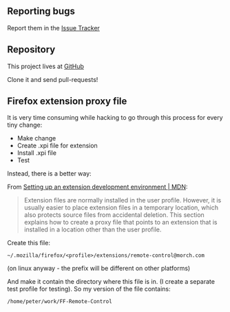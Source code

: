 ## Reporting bugs

Report them in the [Issue Tracker](https://github.com/pmorch/FF-Remote-Control/issues)

## Repository

This project lives at [GitHub](https://github.com/pmorch/FF-Remote-Control)

Clone it and send pull-requests!

## Firefox extension proxy file

It is very time consuming while hacking to go through this process for every tiny change:

* Make change
* Create .xpi file for extension
* Install .xpi file
* Test

Instead, there is a better way:

From [Setting up an extension development environment | MDN](https://developer.mozilla.org/en-US/docs/Setting_up_extension_development_environment#Firefox_extension_proxy_file):

> Extension files are normally installed in the user profile. However, it is
> usually easier to place extension files in a temporary location, which also
> protects source files from accidental deletion. This section explains how to
> create a proxy file that points to an extension that is installed in a
> location other than the user profile.

Create this file:

    ~/.mozilla/firefox/<profile>/extensions/remote-control@morch.com

(on linux anyway - the prefix will be different on other platforms)

And make it contain the directory where this file is in. (I create a separate test profile for testing). So my version of the file contains:

    /home/peter/work/FF-Remote-Control
